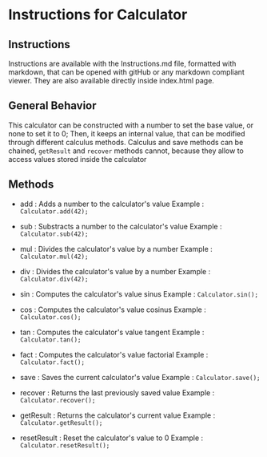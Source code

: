 Instructions for Calculator
===========================

Instructions
------------

Instructions are available with the Instructions.md file, formatted with markdown, that can be opened with 
gitHub or any markdown compliant viewer.
They are also available directly inside index.html page.

General Behavior
----------------

This calculator can be constructed with a number to set the base value, or none to set it to 0;
Then, it keeps an internal value, that can be modified through different calculus methods.
Calculus and save methods can be chained, ``getResult`` and ``recover`` methods cannot, because they allow to access 
values stored inside the calculator  

Methods
-------

*   add : Adds a number to the calculator's value
    Example :
        ``` Calculator.add(42); ```

*   sub : Substracts a number to the calculator's value
    Example :
        ``` Calculator.sub(42); ```

*   mul : Divides the calculator's value by a number
    Example :
        ``` Calculator.mul(42); ```
        
*   div : Divides the calculator's value by a number
    Example :
        ``` Calculator.div(42); ```
        
*   sin : Computes the calculator's value sinus
    Example :
        ``` Calculator.sin(); ```
        
*   cos : Computes the calculator's value cosinus
    Example :
        ``` Calculator.cos(); ```
        
*   tan : Computes the calculator's value tangent
    Example :
        ``` Calculator.tan(); ```
        
*   fact : Computes the calculator's value factorial
    Example :
        ``` Calculator.fact(); ```
        
*   save : Saves the current calculator's value
    Example :
        ``` Calculator.save(); ```
        
*   recover : Returns the last previously saved value
    Example :
        ``` Calculator.recover(); ```
        
*   getResult : Returns the calculator's current value
    Example :
        ``` Calculator.getResult(); ```

*   resetResult : Reset the calculator's value to 0
    Example :
        ``` Calculator.resetResult(); ```
